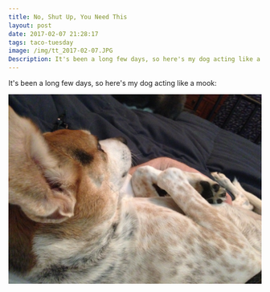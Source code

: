 ```yaml
---
title: No, Shut Up, You Need This
layout: post
date: 2017-02-07 21:28:17
tags: taco-tuesday
image: /img/tt_2017-02-07.JPG
Description: It's been a long few days, so here's my dog acting like a mook.
---
```

It's been a long few days, so here's my dog acting like a mook:

<img src="/img/tt_2017-02-07.JPG" alt="mook">
<!--share-->
